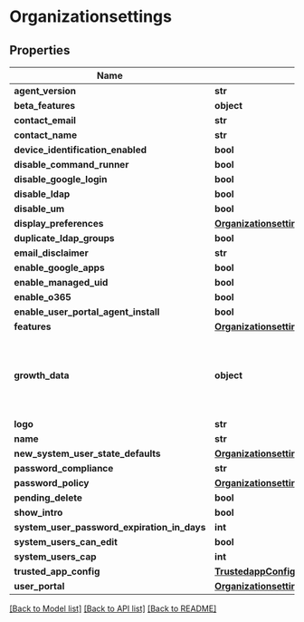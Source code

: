 # Organizationsettings

## Properties
Name | Type | Description | Notes
------------ | ------------- | ------------- | -------------
**agent_version** | **str** |  | [optional] 
**beta_features** | **object** |  | [optional] 
**contact_email** | **str** |  | [optional] 
**contact_name** | **str** |  | [optional] 
**device_identification_enabled** | **bool** |  | [optional] 
**disable_command_runner** | **bool** |  | [optional] 
**disable_google_login** | **bool** |  | [optional] 
**disable_ldap** | **bool** |  | [optional] 
**disable_um** | **bool** |  | [optional] 
**display_preferences** | [**OrganizationsettingsDisplayPreferences**](OrganizationsettingsDisplayPreferences.md) |  | [optional] 
**duplicate_ldap_groups** | **bool** |  | [optional] 
**email_disclaimer** | **str** |  | [optional] 
**enable_google_apps** | **bool** |  | [optional] 
**enable_managed_uid** | **bool** |  | [optional] 
**enable_o365** | **bool** |  | [optional] 
**enable_user_portal_agent_install** | **bool** |  | [optional] 
**features** | [**OrganizationsettingsFeatures**](OrganizationsettingsFeatures.md) |  | [optional] 
**growth_data** | **object** | Object containing Optimizely experimentIds and states corresponding to them | [optional] 
**logo** | **str** |  | [optional] 
**name** | **str** |  | [optional] 
**new_system_user_state_defaults** | [**OrganizationsettingsNewSystemUserStateDefaults**](OrganizationsettingsNewSystemUserStateDefaults.md) |  | [optional] 
**password_compliance** | **str** |  | [optional] 
**password_policy** | [**OrganizationsettingsPasswordPolicy**](OrganizationsettingsPasswordPolicy.md) |  | [optional] 
**pending_delete** | **bool** |  | [optional] 
**show_intro** | **bool** |  | [optional] 
**system_user_password_expiration_in_days** | **int** |  | [optional] 
**system_users_can_edit** | **bool** |  | [optional] 
**system_users_cap** | **int** |  | [optional] 
**trusted_app_config** | [**TrustedappConfigGet**](TrustedappConfigGet.md) |  | [optional] 
**user_portal** | [**OrganizationsettingsUserPortal**](OrganizationsettingsUserPortal.md) |  | [optional] 

[[Back to Model list]](../README.md#documentation-for-models) [[Back to API list]](../README.md#documentation-for-api-endpoints) [[Back to README]](../README.md)

